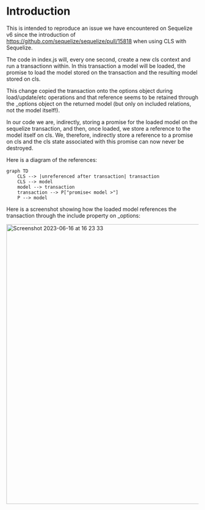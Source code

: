 # Introduction

This is intended to reproduce an issue we have encountered on Sequelize v6 since the introduction of https://github.com/sequelize/sequelize/pull/15818 when using CLS with Sequelize.

The code in index.js will, every one second, create a new cls context and run a transactionn within. In this transaction a model will be loaded, the promise to load the model stored on the transaction and the resulting model stored on cls.

This change copied the transaction onto the options object during load/update/etc operations and that reference seems to be retained through the \_options object on the returned model (but only on included relations, not the model itself!).

In our code we are, indirectly, storing a promise for the loaded model on the sequelize transaction, and then, once loaded, we store a reference to the model itself on cls. We, therefore, indirectly store a reference to a promise on cls and the cls state associated with this promise can now never be destroyed.

Here is a diagram of the references:

```mermaid
graph TD
    CLS --> |unreferenced after transaction| transaction
    CLS --> model
    model --> transaction
    transaction --> P["promise< model >"]
    P --> model
```

Here is a screenshot showing how the loaded model references the transaction through the include property on _options:

<img width="733" alt="Screenshot 2023-06-16 at 16 23 33" src="https://github.com/chriswheeldon-peakon/sequelize-transaction-ref-issue/assets/73166588/bf36cdfa-a485-482d-8ed2-812d007ebc29">
